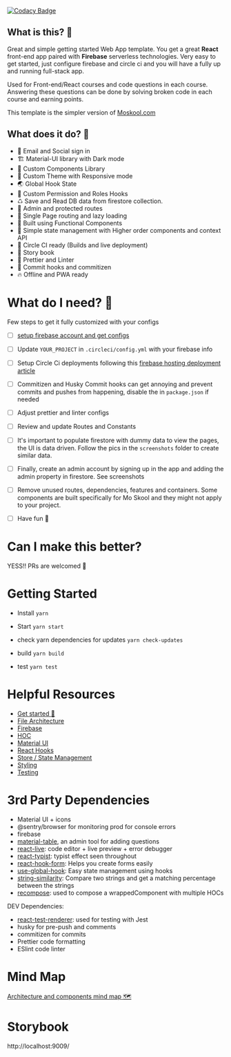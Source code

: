 [![Codacy Badge](https://api.codacy.com/project/badge/Grade/0b57ecbebd9b431c8071e0e42fb89b7b)](https://www.codacy.com?utm_source=github.com&utm_medium=referral&utm_content=mo-sharif/MoSkool&utm_campaign=Badge_Grade)

## What is this? 🤩

Great and simple getting started Web App template. You get a great **React** front-end app paired with **Firebase** serverless technologies. Very easy to get started, just configure firebase and circle ci and you will have a fully up and running full-stack app.

Used for Front-end/React courses and code questions in each course. Answering these questions can be done by solving broken code in each course and earning points. 

This template is the simpler version of [Moskool.com](https://Moskool.com)

## What does it do? 🤔

- 📝 Email and Social sign in
- 🏗 Material-UI library with Dark mode
- 🚀 Custom Components Library
- 🎉 Custom Theme with Responsive mode
- 🌏 Global Hook State
- 🎣 Custom Permission and Roles Hooks
- ♺ Save and Read DB data from firestore collection.
- 🚓 Admin and protected routes
- 📱 Single Page routing and lazy loading
- 🍼 Built using Functional Components
- 🙏 Simple state management with Higher order components and context API
- 🚢 Circle CI ready (Builds and live deployment)
- 💎 Story book
- 💅 Prettier and Linter
- 🛂 Commit hooks and commitizen
- 🔥 Offline and PWA ready

# What do I need? 🤘

Few steps to get it fully customized with your configs

- [ ] [setup firebase account and get configs](https://www.robinwieruch.de/complete-firebase-authentication-react-tutorial)

- [ ] Update `YOUR_PROJECT` in `.circleci/config.yml` with your firebase info

- [ ] Setup Circle Ci deployments following this [firebase hosting deployment article](https://circleci.com/blog/automatically-deploy-a-gatsby-site-to-firebase-hosting/)

- [ ] Commitizen and Husky Commit hooks can get annoying and prevent commits and pushes from happening, disable the in `package.json` if needed

- [ ] Adjust prettier and linter configs

- [ ] Review and update Routes and Constants

- [ ] It's important to populate firestore with dummy data to view the pages, the UI is data driven. Follow the pics in the `screenshots` folder to create similar data.

- [ ] Finally, create an admin account by signing up in the app and adding the admin property in firestore. See screenshots
- [ ] Remove unused routes, dependencies, features and containers. Some components are built specifically for Mo Skool and they might not apply to your project.
- [ ] Have fun 🤘 

# Can I make this better?

YESS!! PRs are welcomed 🙌

# Getting Started

- Install `yarn`
- Start `yarn start`

- check yarn dependencies for updates `yarn check-updates`
- build `yarn build`
- test `yarn test`

# Helpful Resources

- [Get started 🚀](docs/ONBOARDING.md)
- [File Architecture](docs/ARCHITECTURE.md)
- [Firebase](docs/FIREBASE.md)
- [HOC](docs/HOC.md)
- [Material UI](docs/MATERIAL.md)
- [React Hooks](docs/REACT_HOOKS.md)
- [Store / State Management](docs/STATE_MANAGEMENT.md)
- [Styling](docs/STYLING.md)
- [Testing](docs/TESTING.md)

# 3rd Party Dependencies

- Material UI + icons
- @sentry/browser for monitoring prod for console errors
- firebase
- [material-table](https://material-table.com/#/), an admin tool for adding questions
- [react-live](https://github.com/FormidableLabs/react-live): code editor + live preview + error debugger
- [react-typist](https://github.com/jstejada/react-typist): typist effect seen throughout
- [react-hook-form](https://react-hook-form.com/get-started): Helps you create forms easily
- [use-global-hook](https://www.npmjs.com/package/use-global-hook): Easy state management using hooks
- [string-similarity](https://www.npmjs.com/package/string-similarity): Compare two strings and get a matching percentage between the strings
- [recompose](https://github.com/acdlite/recompose): used to compose a wrappedComponent with multiple HOCs

DEV Dependencies:

- [react-test-renderer](https://reactjs.org/docs/test-renderer.html): used for testing with Jest
- husky for pre-push and comments
- commitizen for commits
- Prettier code formatting
- ESlint code linter

# Mind Map

[Architecture and components mind map 🗺](https://www.mindmeister.com/1454606428/pages-containers)

# Storybook

http://localhost:9009/
